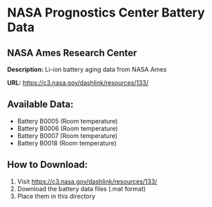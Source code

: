 # NASA Prognostics Center Battery Data

## NASA Ames Research Center

**Description:** Li-ion battery aging data from NASA Ames

**URL:** https://c3.nasa.gov/dashlink/resources/133/

## Available Data:

- Battery B0005 (Room temperature)
- Battery B0006 (Room temperature)
- Battery B0007 (Room temperature)
- Battery B0018 (Room temperature)

## How to Download:

1. Visit https://c3.nasa.gov/dashlink/resources/133/
2. Download the battery data files (.mat format)
3. Place them in this directory
